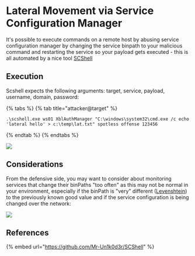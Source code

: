 # Lateral Movement via Service Configuration Manager

It's possible to execute commands on a remote host by abusing service configuration manager by changing the service binpath to your malicious command and restarting the service so your payload gets executed - this is all automated by a nice tool [SCShell](https://github.com/Mr-Un1k0d3r/SCShell)

## Execution

Scshell expects the following arguments: target, service, payload, username, domain, password:

{% tabs %}
{% tab title="attacker@target" %}
```
.\scshell.exe ws01 XblAuthManager "C:\windows\system32\cmd.exe /c echo 'lateral hello' > c:\temp\lat.txt" spotless offense 123456
```
{% endtab %}
{% endtabs %}

![](../../.gitbook/assets/scshell.gif)

## Considerations

From the defensive side, you may want to consider about monitoring services that change their binPaths "too often" as this may not be normal in your environment, especially if the binPath is "very" different ([Levenshtein](https://www.google.com/search?q=levenshtein+distance\&oq=levensht\&aqs=chrome.1.69i57j0l5.2647j0j7\&sourceid=chrome\&ie=UTF-8)) to the previously known good value and if the service configuration is being changed over the network:

![](<../../.gitbook/assets/image (245).png>)

## References

{% embed url="https://github.com/Mr-Un1k0d3r/SCShell" %}
